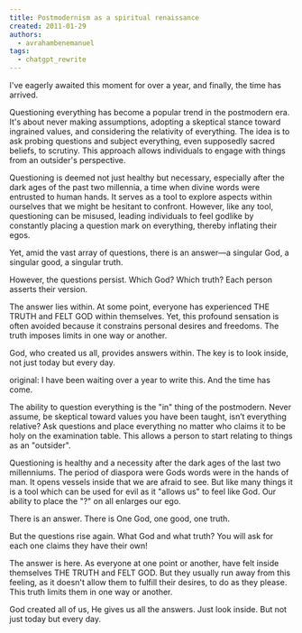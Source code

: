```yaml
---
title: Postmodernism as a spiritual renaissance
created: 2011-01-29
authors:
  - avrahambenemanuel
tags:
  - chatgpt_rewrite
---
```

I've eagerly awaited this moment for over a year, and finally, the time has arrived.

Questioning everything has become a popular trend in the postmodern era. It's about never making assumptions, adopting a skeptical stance toward ingrained values, and considering the relativity of everything. The idea is to ask probing questions and subject everything, even supposedly sacred beliefs, to scrutiny. This approach allows individuals to engage with things from an outsider's perspective.

Questioning is deemed not just healthy but necessary, especially after the dark ages of the past two millennia, a time when divine words were entrusted to human hands. It serves as a tool to explore aspects within ourselves that we might be hesitant to confront. However, like any tool, questioning can be misused, leading individuals to feel godlike by constantly placing a question mark on everything, thereby inflating their egos.

Yet, amid the vast array of questions, there is an answer—a singular God, a singular good, a singular truth.

However, the questions persist. Which God? Which truth? Each person asserts their version.

The answer lies within. At some point, everyone has experienced THE TRUTH and FELT GOD within themselves. Yet, this profound sensation is often avoided because it constrains personal desires and freedoms. The truth imposes limits in one way or another.

God, who created us all, provides answers within. The key is to look inside, not just today but every day.

original:
I have been waiting over a year to write this. And the time has come.

The ability to question everything is the "in" thing of the postmodern. Never assume, be skeptical toward values you have been taught, isn’t everything relative? Ask questions and place everything no matter who claims it to be holy on the examination table. This allows a person to start relating to things as an "outsider".

Questioning is healthy and a necessity after the dark ages of the last two millenniums. The period of diaspora were Gods words were in the hands of man. It opens vessels inside that we are afraid to see. But like many things it is a tool which can be used for evil as it "allows us" to feel like God. Our ability to place the "?" on all enlarges our ego.

There is an answer. There is One God, one good, one truth.

But the questions rise again. What God and what truth? You will ask for each one claims they have their own!

The answer is here. As everyone at one point or another, have felt inside themselves THE TRUTH and FELT GOD. But they usually run away from this feeling, as it doesn't allow them to fulfill their desires, to do as they please. This truth limits them in one way or another.

God created all of us, He gives us all the answers. Just look inside. But not just today but every day.
